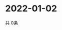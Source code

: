 # 2022-01-02
  共 0条

  <!-- BEGIN -->
  <!-- 最后更新时间Sun Jan 02 2022 23:03:35 GMT+0000 (Coordinated Universal Time) -->
  
  <!-- END -->
  
  
